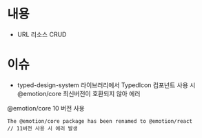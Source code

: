 # 내용

- URL 리소스 CRUD

# 이슈

- typed-design-system 라이브러리에서 TypedIcon 컴포넌트 사용 시
  @emotion/core 최신버전이 호환되지 않아 에러 

@emotion/core 10 버전 사용

```
The @emotion/core package has been renamed to @emotion/react
// 11버전 사용 시 에러 발생
```
